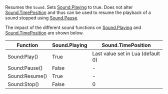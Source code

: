 Resumes the `Sound`. Sets [Sound.Playing](https://developer.roblox.com/api-reference/property/Sound/Playing) to true. Does not alter [Sound.TimePosition](https://developer.roblox.com/api-reference/property/Sound/TimePosition) and thus can be used to resume the playback of a sound stopped using [Sound.Pause](https://developer.roblox.com/api-reference/function/Sound/Pause).

The impact of the different sound functions on [Sound.Playing](https://developer.roblox.com/api-reference/property/Sound/Playing) and [Sound.TimePosition](https://developer.roblox.com/api-reference/property/Sound/TimePosition) are shown below.

| Function | Sound.Playing | Sound.TimePosition |
| --- | --- | --- |
| Sound:Play() | True | Last value set in Lua (default 0) |
| Sound:Pause() | False | - |
| Sound:Resume() | True | - |
| Sound:Stop() | False | 0 |